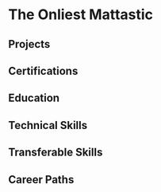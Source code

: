 # The Onliest Mattastic

## Projects

## Certifications

## Education

## Technical Skills

## Transferable Skills

## Career Paths
